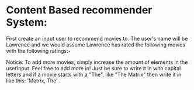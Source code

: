 # Content Based recommender System:

First create an input user to recommend movies to. The user's name will be Lawrence and we would assume Lawrence has rated the following movies with the following ratings:-

Notice: To add more movies, simply increase the amount of elements in the userInput. Feel free to add more in! Just be sure to write it in with capital letters and if a movie starts with a "The", like "The Matrix" then write it in like this: 'Matrix, The' .
